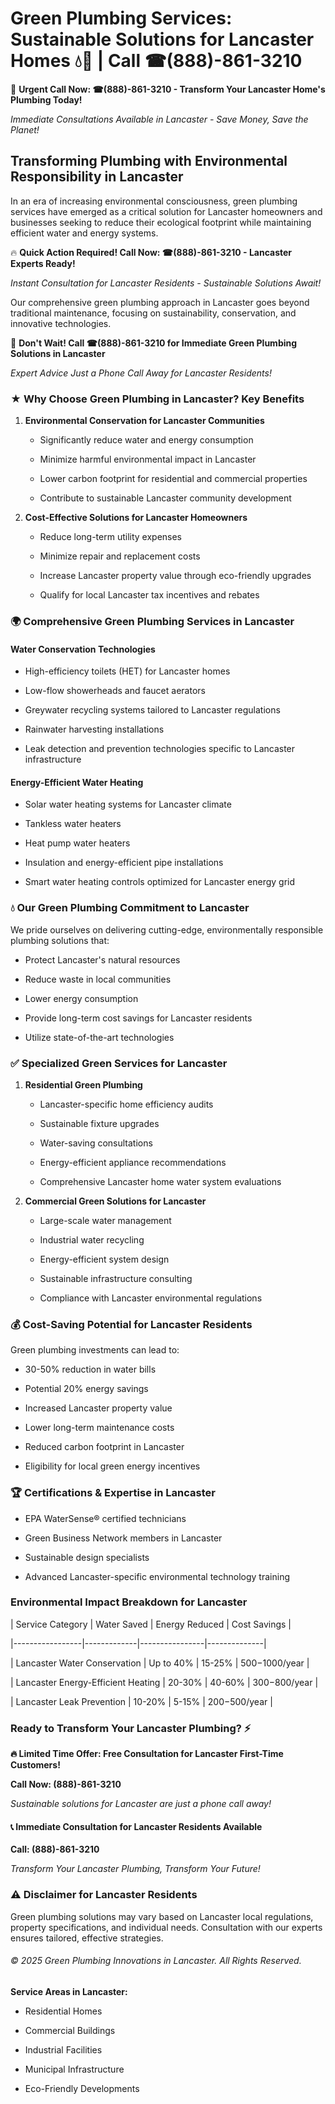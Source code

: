 # Green Plumbing Services: Sustainable Solutions for Lancaster Homes 💧🌿 | Call ☎(888)-861-3210

🚨 **Urgent Call Now: ☎(888)-861-3210 - Transform Your Lancaster Home's Plumbing Today!**
*Immediate Consultations Available in Lancaster - Save Money, Save the Planet!*

## Transforming Plumbing with Environmental Responsibility in Lancaster

In an era of increasing environmental consciousness, green plumbing services have emerged as a critical solution for Lancaster homeowners and businesses seeking to reduce their ecological footprint while maintaining efficient water and energy systems. 

🔥 **Quick Action Required! Call Now: ☎(888)-861-3210 - Lancaster Experts Ready!**
*Instant Consultation for Lancaster Residents - Sustainable Solutions Await!*

Our comprehensive green plumbing approach in Lancaster goes beyond traditional maintenance, focusing on sustainability, conservation, and innovative technologies.

🚨 **Don't Wait! Call ☎(888)-861-3210 for Immediate Green Plumbing Solutions in Lancaster**
*Expert Advice Just a Phone Call Away for Lancaster Residents!*

### ★ Why Choose Green Plumbing in Lancaster? Key Benefits

1. **Environmental Conservation for Lancaster Communities** 
   - Significantly reduce water and energy consumption
   - Minimize harmful environmental impact in Lancaster
   - Lower carbon footprint for residential and commercial properties
   - Contribute to sustainable Lancaster community development

2. **Cost-Effective Solutions for Lancaster Homeowners** 
   - Reduce long-term utility expenses
   - Minimize repair and replacement costs
   - Increase Lancaster property value through eco-friendly upgrades
   - Qualify for local Lancaster tax incentives and rebates

### 🌍 Comprehensive Green Plumbing Services in Lancaster

#### Water Conservation Technologies
- High-efficiency toilets (HET) for Lancaster homes
- Low-flow showerheads and faucet aerators
- Greywater recycling systems tailored to Lancaster regulations
- Rainwater harvesting installations
- Leak detection and prevention technologies specific to Lancaster infrastructure

#### Energy-Efficient Water Heating
- Solar water heating systems for Lancaster climate
- Tankless water heaters
- Heat pump water heaters
- Insulation and energy-efficient pipe installations
- Smart water heating controls optimized for Lancaster energy grid

### 💧 Our Green Plumbing Commitment to Lancaster

We pride ourselves on delivering cutting-edge, environmentally responsible plumbing solutions that:
- Protect Lancaster's natural resources
- Reduce waste in local communities
- Lower energy consumption
- Provide long-term cost savings for Lancaster residents
- Utilize state-of-the-art technologies

### ✅ Specialized Green Services for Lancaster

1. **Residential Green Plumbing**
   - Lancaster-specific home efficiency audits
   - Sustainable fixture upgrades
   - Water-saving consultations
   - Energy-efficient appliance recommendations
   - Comprehensive Lancaster home water system evaluations

2. **Commercial Green Solutions for Lancaster**
   - Large-scale water management
   - Industrial water recycling
   - Energy-efficient system design
   - Sustainable infrastructure consulting
   - Compliance with Lancaster environmental regulations

### 💰 Cost-Saving Potential for Lancaster Residents

Green plumbing investments can lead to:
- 30-50% reduction in water bills
- Potential 20% energy savings
- Increased Lancaster property value
- Lower long-term maintenance costs
- Reduced carbon footprint in Lancaster
- Eligibility for local green energy incentives

### 🏆 Certifications & Expertise in Lancaster

- EPA WaterSense® certified technicians
- Green Business Network members in Lancaster
- Sustainable design specialists
- Advanced Lancaster-specific environmental technology training

### Environmental Impact Breakdown for Lancaster

| Service Category | Water Saved | Energy Reduced | Cost Savings |
|-----------------|-------------|----------------|--------------|
| Lancaster Water Conservation | Up to 40% | 15-25% | $500-$1000/year |
| Lancaster Energy-Efficient Heating | 20-30% | 40-60% | $300-$800/year |
| Lancaster Leak Prevention | 10-20% | 5-15% | $200-$500/year |

### Ready to Transform Your Lancaster Plumbing? ⚡

**🔥 Limited Time Offer: Free Consultation for Lancaster First-Time Customers!**

**Call Now: (888)-861-3210**
*Sustainable solutions for Lancaster are just a phone call away!*

#### 📞 Immediate Consultation for Lancaster Residents Available

**Call: (888)-861-3210**
*Transform Your Lancaster Plumbing, Transform Your Future!*

### ⚠️ Disclaimer for Lancaster Residents

Green plumbing solutions may vary based on Lancaster local regulations, property specifications, and individual needs. Consultation with our experts ensures tailored, effective strategies.

###### © 2025 Green Plumbing Innovations in Lancaster. All Rights Reserved.

**Service Areas in Lancaster:** 
- Residential Homes
- Commercial Buildings
- Industrial Facilities
- Municipal Infrastructure
- Eco-Friendly Developments
